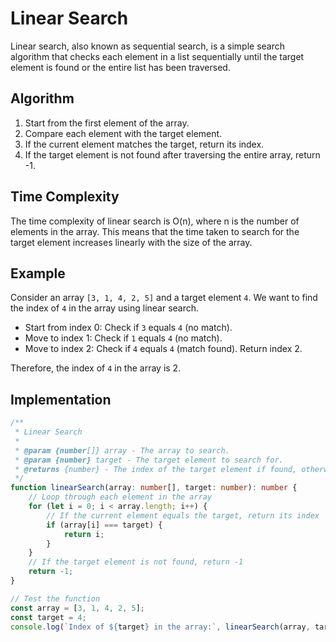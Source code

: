 # Linear Search

Linear search, also known as sequential search, is a simple search algorithm that checks each element in a list sequentially until the target element is found or the entire list has been traversed.

## Algorithm
1. Start from the first element of the array.
2. Compare each element with the target element.
3. If the current element matches the target, return its index.
4. If the target element is not found after traversing the entire array, return -1.

## Time Complexity
The time complexity of linear search is O(n), where n is the number of elements in the array. This means that the time taken to search for the target element increases linearly with the size of the array.

## Example
Consider an array `[3, 1, 4, 2, 5]` and a target element `4`. We want to find the index of `4` in the array using linear search.

- Start from index 0: Check if `3` equals `4` (no match).
- Move to index 1: Check if `1` equals `4` (no match).
- Move to index 2: Check if `4` equals `4` (match found). Return index 2.

Therefore, the index of `4` in the array is 2.

## Implementation
```typescript
/**
 * Linear Search
 * 
 * @param {number[]} array - The array to search.
 * @param {number} target - The target element to search for.
 * @returns {number} - The index of the target element if found, otherwise -1.
 */
function linearSearch(array: number[], target: number): number {
    // Loop through each element in the array
    for (let i = 0; i < array.length; i++) {
        // If the current element equals the target, return its index
        if (array[i] === target) {
            return i;
        }
    }
    // If the target element is not found, return -1
    return -1;
}

// Test the function
const array = [3, 1, 4, 2, 5];
const target = 4;
console.log(`Index of ${target} in the array:`, linearSearch(array, target)); // Output: Index of 4 in the array: 2

